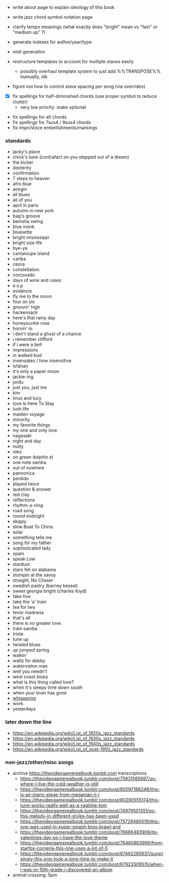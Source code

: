 - write about page to explain ideology of this book
- write jazz chord symbol notation page
- clarify tempo meanings (what exactly does "bright" mean vs "fast" or "medium up" ?)

- generate indexes for author/year/type
- midi generation
- restructure templates to account for multiple staves easily
  - possibly overhaul template system to just add %%TRANSPOSE%% manually, idk
- figure out how to control stave spacing per song (via overrides)

- [x] fix spellings for half-diminished chords (use proper symbol to reduce clutter)
  - very low priority: make optional
- fix spellings for alt chords
- fix spellings for 7sus4 / 9sus4 chords
- fix ImproVoice embellishments/markings

### standards
- jacky's place
- chick's tune (contrafact on you stepped out of a dream)
- the kicker
- dexterity
- confirmation
- 7 steps to heaven
- afro blue
- airegin
- all blues
- all of you
- april in paris
- autumn in new york
- bag's groove
- bemsha swing
- blue monk
- bluesette
- bright mississippi
- bright size life
- bye-ya
- cantaloupe island
- cariba
- ceora
- constellation
- corcovado
- days of wine and roses
- e.s.p
- evidence
- fly me to the moon
- four on six
- groovin' high
- hackensack
- here's that rainy day
- honeysuckle rose
- hornin' in
- i don't stand a ghost of a chance
- i remember clifford
- if i were a bell
- impressions
- in walked bud
- insensatez / how insensitive
- isfahan
- it's only a paper moon
- jackie-ing
- jordu
- just you, just me
- kim
- linus and lucy
- love Is Here To Stay
- lush life
- maiden voyage
- minority
- my favorite things
- my one and only love
- nagasaki
- night and day
- nutty
- oleo
- on green dolphin st
- one note samba
- out of nowhere
- pannonica
- perdido
- played twice
- question & answer
- red clay
- reflections
- rhythm-a-ning
- road song
- round midnight
- skippy
- slow Boat To China
- solar
- something tells me
- song for my father
- sophisticated lady
- spain
- speak Low
- stardust
- stars fell on alabama
- stompin at the savoy
- straight, No Chaser
- swedish pastry (barney kessel)
- sweet georgia bright (charles lloyd)
- take five
- take the 'a' train
- tea for two
- tenor madness
- that's all
- there is no greater love
- train samba
- triste
- tune up
- twisted blues
- up jumped spring
- walkin'
- waltz for debby
- watermelon man
- well you needn't
- west coast blues
- what is this thing called love?
- when it's sleepy time down south
- when your lover has gone
- [whispering](https://en.wikipedia.org/wiki/Whispering_(song))
- work
- yesterdays

### later down the line
* https://en.wikipedia.org/wiki/List_of_1920s_jazz_standards
* https://en.wikipedia.org/wiki/List_of_1930s_jazz_standards
* https://en.wikipedia.org/wiki/List_of_1940s_jazz_standards
* https://en.wikipedia.org/wiki/List_of_post-1950_jazz_standards

### non-jazz/other/misc songs
- archive https://thevideogamerealbook.tumblr.com transcriptions
  - https://thevideogamerealbook.tumblr.com/post/75931565697/so-where-i-live-the-cold-weather-is-still
  - https://thevideogamerealbook.tumblr.com/post/80097188248/this-is-air-mans-stage-from-megaman-ii-i
  - https://thevideogamerealbook.tumblr.com/post/80290555174/this-tune-works-really-well-as-a-ragtime-tom
  - https://thevideogamerealbook.tumblr.com/post/74979501351/so-this-melody-in-different-styles-has-been-used
  - https://thevideogamerealbook.tumblr.com/post/75729480019/this-one-was-used-in-super-smash-bros-brawl-and
  - https://thevideogamerealbook.tumblr.com/post/76666483906/its-valentines-day-so-i-have-the-love-theme
  - https://thevideogamerealbook.tumblr.com/post/76460863996/from-starfox-corneria-this-one-uses-a-lot-of-5
  - https://thevideogamerealbook.tumblr.com/post/87462265837/surprisingly-this-one-took-a-long-time-to-make-it
  - https://thevideogamerealbook.tumblr.com/post/87923309515/when-i-was-in-10th-grade-i-discovered-an-album
- animal crossing: 5pm
